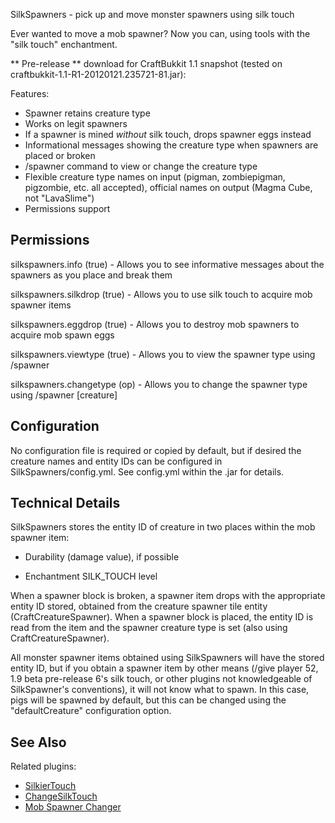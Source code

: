 SilkSpawners - pick up and move monster spawners using silk touch

Ever wanted to move a mob spawner? Now you can, using tools with the
"silk touch" enchantment. 

** Pre-release ** download for CraftBukkit 1.1 snapshot (tested on craftbukkit-1.1-R1-20120121.235721-81.jar): 


Features:

* Spawner retains creature type
* Works on legit spawners
* If a spawner is mined _without_ silk touch, drops spawner eggs instead
* Informational messages showing the creature type when spawners are placed or broken
* /spawner command to view or change the creature type
* Flexible creature type names on input (pigman, zombiepigman, pigzombie, etc. all accepted), official names on output (Magma Cube, not "LavaSlime")
* Permissions support

## Permissions
silkspawners.info (true) -
Allows you to see informative messages about the spawners as you place and break them

silkspawners.silkdrop (true) -
Allows you to use silk touch to acquire mob spawner items

silkspawners.eggdrop (true) -
Allows you to destroy mob spawners to acquire mob spawn eggs

silkspawners.viewtype (true) -
Allows you to view the spawner type using /spawner

silkspawners.changetype (op) -
Allows you to change the spawner type using /spawner [creature]

## Configuration
No configuration file is required or copied by default, but if desired the creature names and entity IDs
can be configured in SilkSpawners/config.yml. See config.yml within the .jar for
details. 

## Technical Details
SilkSpawners stores the entity ID of creature in two places within the mob spawner item:

* Durability (damage value), if possible

* Enchantment SILK\_TOUCH level

When a spawner block is broken, a spawner item drops with the appropriate entity ID stored,
obtained from the creature spawner tile entity (CraftCreatureSpawner). 
When a spawner block is placed, the entity ID is read from the item and the spawner creature
type is set (also using CraftCreatureSpawner). 

All monster spawner items obtained using SilkSpawners will have the stored entity ID, but 
if you obtain a spawner item by other means (/give player 52, 
1.9 beta pre-release 6's silk touch, or other plugins not
knowledgeable of SilkSpawner's conventions), it will not know what to spawn. In this case,
pigs will be spawned by default, but this can be changed using the "defaultCreature"
configuration option.

## See Also
Related plugins:

* [SilkierTouch](http://dev.bukkit.org/server-mods/silkiertouch/)
* [ChangeSilkTouch](http://dev.bukkit.org/server-mods/changesilktouch/)
* [Mob Spawner Changer](http://forums.bukkit.org/threads/misc-mech-mob-spawner-changer-v0-3-change-what-a-mob-spawner-spawns-1337.26038/)


